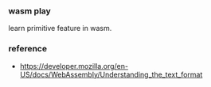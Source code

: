 ### wasm play
learn primitive feature in wasm.  


### reference
* https://developer.mozilla.org/en-US/docs/WebAssembly/Understanding_the_text_format

